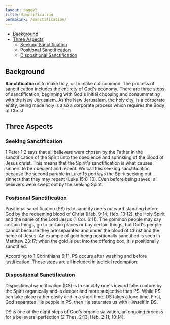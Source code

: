 ```yaml
---
layout: pagev2
title: Sanctification
permalink: /sanctification/
---
```

- [Background](#background)
- [Three Aspects](#three-aspects)
  - [Seeking Sanctification](#seeking-sanctification)
  - [Positional Sanctification](#positional-sanctification)
  - [Dispositional Sanctification](#dispositional-sanctification)

## Background

**Sanctification** is to make holy, or to make not common. The process of sanctification includes the entirety of God's economy. There are three steps of sanctification, beginning with God's initial choosing and consummating with the New Jerusalem. As the New Jerusalem, the holy city, is a corporate entity, being made holy is also a corporate process which requires the Body of Christ. 

## Three Aspects

### Seeking Sanctification

1 Peter 1:2 says that all believers were chosen by the Father in the sanctification of the Spirit unto the obedience and sprinkling of the blood of Jesus christ. This means that the Spirit's sanctification is what causes sinners to be obedient and repent. We call this seeking sanctification because the second parable in Luke 15 portrays the Spirit seeking out sinners that they may repent (Luke 15:8-10). Even before being saved, all believers were swept out by the seeking Spirit.

### Positional Sanctification

Positional sanctification (PS) is to sanctify one's outward standing before God by the redeeming blood of Christ (Heb. 9:14; Heb. 13:12), the Holy Spirit and the name of the Lord Jesus (1 Cor. 6:11). The common people may say certain things, go to certain places or buy certain things, but God's people cannot because they are separated and under the blood of Christ and the name of Jesus. An example of gold being positionally sanctified is seen in Matthew 23:17; when the gold is put into the offering box, it is positionally sanctified.

According to 1 Corinthians 6:11, PS occurs after washing and before justification. These steps are all included in judicial redemption.

### Dispositional Sanctification

Dispositional sanctification (DS) is to sanctify one's inward fallen nature by the Spirit organically and is deeper and more subjective than PS. While PS can take place rather easily and in a short time, DS takes a long time. First, God separates His people in PS, then He saturates us with Himself in DS.

DS is one of the eight steps of God's organic salvation, an ongoing process for a believers' perfection (2 Thes. 2:13; Heb. 2:11; 10:14).
